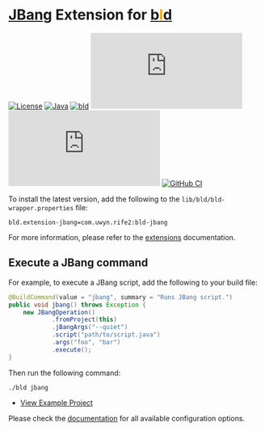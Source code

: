# [JBang](https://www.jbang.dev/) Extension for [b<span style="color:orange">l</span>d](https://rife2.com/bld) 

[![License](https://img.shields.io/badge/license-Apache%20License%202.0-blue.svg)](https://opensource.org/licenses/Apache-2.0)
[![Java](https://img.shields.io/badge/java-17%2B-blue)](https://www.oracle.com/java/technologies/javase/jdk17-archive-downloads.html)
[![bld](https://img.shields.io/badge/2.3.0-FA9052?label=bld&labelColor=2392FF)](https://rife2.com/bld)
[![Release](https://flat.badgen.net/maven/v/metadata-url/repo.rife2.com/releases/com/uwyn/rife2/bld-jbang/maven-metadata.xml?color=blue)](https://repo.rife2.com/#/releases/com/uwyn/rife2/bld-jbang)
[![Snapshot](https://flat.badgen.net/maven/v/metadata-url/repo.rife2.com/snapshots/com/uwyn/rife2/bld-jbang/maven-metadata.xml?label=snapshot)](https://repo.rife2.com/#/snapshots/com/uwyn/rife2/bld-jbang)
[![GitHub CI](https://github.com/rife2/bld-jbang/actions/workflows/bld.yml/badge.svg)](https://github.com/rife2/bld-jbang/actions/workflows/bld.yml)

To install the latest version, add the following to the `lib/bld/bld-wrapper.properties` file:

```properties
bld.extension-jbang=com.uwyn.rife2:bld-jbang
```

For more information, please refer to the [extensions](https://github.com/rife2/bld/wiki/Extensions) documentation.

## Execute a JBang command

For example, to execute a JBang script, add the following to your build file:

```java
@BuildCommand(value = "jbang", summary = "Runs JBang script.")
public void jbang() throws Exception {
    new JBangOperation()
            .fromProject(this)
            .jBangArgs("--quiet")
            .script("path/to/script.java")
            .args("foo", "bar")
            .execute();
}
```

Then run the following command:
```
./bld jbang
```

- [View Example Project](https://github.com/rife2/bld-jbang/tree/main/example)

Please check the [documentation](https://rife2.github.io/bld-jbang/rife/bld/extension/package-summary.html)
for all available configuration options.
